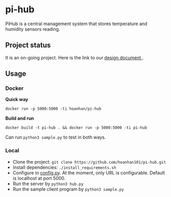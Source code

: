 # pi-hub

PiHub is a central management system that stores temperature and humidity sensors reading.

## Project status

It is an on-going project. Here is the link to our [design document
](https://docs.google.com/document/d/1w93jYpGjRjTiokhEnTv7tspONa8558e2vc17fk6wqV0/edit?usp=sharing).

## Usage

### Docker

**Quick way**

```
docker run -p 5000:5000 -ti hoanhan/pi-hub
```

**Build and run**

```
docker build -t pi-hub . && docker run -p 5000:5000 -ti pi-hub
```

Can run `python3 sample.py` to test in both ways.

### Local

- Clone the project: `git clone https://github.com/hoanhan101/pi-hub.git`
- Install dependencies: `./install_requirements.sh`
- Configure in [config.py](config.py). At the moment, only URL is configurable. Default is
  localhost at port 5000.
- Run the server by `python3 hub.py`
- Run the sample client program by `python3 sample.py`
